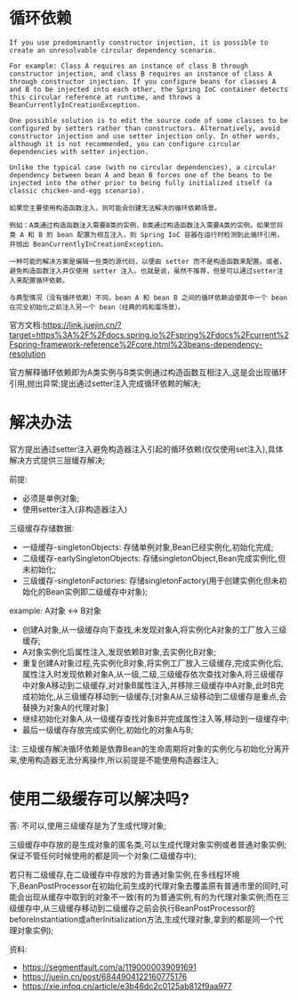 # 循环依赖
```
If you use predominantly constructor injection, it is possible to create an unresolvable circular dependency scenario.

For example: Class A requires an instance of class B through constructor injection, and class B requires an instance of class A through constructor injection. If you configure beans for classes A and B to be injected into each other, the Spring IoC container detects this circular reference at runtime, and throws a BeanCurrentlyInCreationException.

One possible solution is to edit the source code of some classes to be configured by setters rather than constructors. Alternatively, avoid constructor injection and use setter injection only. In other words, although it is not recommended, you can configure circular dependencies with setter injection.

Unlike the typical case (with no circular dependencies), a circular dependency between bean A and bean B forces one of the beans to be injected into the other prior to being fully initialized itself (a classic chicken-and-egg scenario).

如果您主要使用构造函数注入，则可能会创建无法解决的循环依赖场景。

例如：A类通过构造函数注入需要B类的实例，B类通过构造函数注入需要A类的实例。如果您将类 A 和 B 的 bean 配置为相互注入，则 Spring IoC 容器在运行时检测到此循环引用，并抛出 BeanCurrentlyInCreationException。

一种可能的解决方案是编辑一些类的源代码，以便由 setter 而不是构造函数来配置。或者，避免构造函数注入并仅使用 setter 注入。也就是说，虽然不推荐，但是可以通过setter注入来配置循环依赖。

与典型情况（没有循环依赖）不同，bean A 和 bean B 之间的循环依赖迫使其中一个 bean 在完全初始化之前注入另一个 bean（经典的鸡和蛋场景）。
```
官方文档:https://link.juejin.cn/?target=https%3A%2F%2Fdocs.spring.io%2Fspring%2Fdocs%2Fcurrent%2Fspring-framework-reference%2Fcore.html%23beans-dependency-resolution

官方解释循环依赖即为A类实例与B类实例通过构造函数互相注入,这是会出现循环引用,抛出异常;提出通过setter注入完成循环依赖的解决;

# 解决办法

官方提出通过setter注入避免构造器注入引起的循环依赖(仅仅使用set注入),具体解决方式提供三层缓存解决;

前提:
- 必须是单例对象;
- 使用setter注入(非构造器注入)

三级缓存存储数据:
- 一级缓存-singletonObjects: 存储单例对象,Bean已经实例化,初始化完成;
- 二级缓存-earlySingletonObjects: 存储singletonObject,Bean完成实例化,但未初始化;
- 三级缓存-singletonFactories: 存储singletonFactory(用于创建实例化但未初始化的Bean实例即二级缓存中对象);

example: A对象 <-> B对象
- 创建A对象,从一级缓存向下查找,未发现对象A,将实例化A对象的工厂放入三级缓存;
- A对象实例化后属性注入,发现依赖B对象,去实例化B对象;
- 重复创建A对象过程,先实例化B对象,将实例工厂放入三级缓存,完成实例化后,属性注入时发现依赖对象A,从一级,二级,三级缓存依次查找对象A,将三级缓存中对象A移动到二级缓存,对对象B属性注入,并移除三级缓存中A对象,此时B完成初始化,从三级缓存移动到一级缓存;[对象A从三级移动到二级缓存是重点,会替换为对象A的代理对象]
- 继续初始化对象A,从一级缓存查找对象B并完成属性注入等,移动到一级缓存中;
- 最后一级缓存存放完成实例化,初始化的对象A与B;

注: 三级缓存解决循环依赖是依靠Bean的生命周期将对象的实例化与初始化分离开来,使用构造器无法分离操作,所以前提是不能使用构造器注入;

# 使用二级缓存可以解决吗?
答: 不可以,使用三级缓存是为了生成代理对象;

三级缓存中存放的是生成对象的匿名类,可以生成代理对象实例或者普通对象实例;保证不管任何时候使用的都是同一个对象(二级缓存中);

若只有二级缓存,在二级缓存中存放的为普通对象实例,在多线程环境下,BeanPostProcessor在初始化前生成的代理对象去覆盖原有普通市里的同时,可能会出现从缓存中取到的对象不一致(有的为普通实例,有的为代理对象实例;而在三级缓存中,从三级缓存移动到二级缓存之前会执行BeanPostProcessor的beforeInstantiation或afterInitialization方法,生成代理对象,拿到的都是同一个代理对象实例);

资料: 
- https://segmentfault.com/a/1190000039091691
- https://juejin.cn/post/6844904122160775176
- https://xie.infoq.cn/article/e3b46dc2c0125ab812f9aa977




